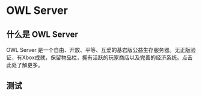 # OWL Server

## 什么是 OWL Server

OWL Server 是一个自由、开放、平等、互爱的基岩版公益生存服务器。无正版验证，有Xbox成就，保留物品栏，拥有活跃的玩家商店以及完善的经济系统。点击此处了解更多。
## 测试
